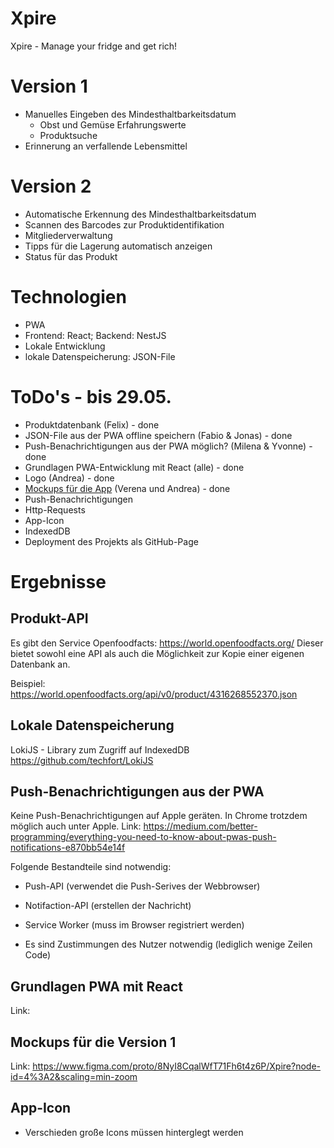 # Xpire
Xpire - Manage your fridge and get rich!

# Version 1

- Manuelles Eingeben des Mindesthaltbarkeitsdatum
  - Obst und Gemüse Erfahrungswerte
  - Produktsuche
- Erinnerung an verfallende Lebensmittel

# Version 2

- Automatische Erkennung des Mindesthaltbarkeitsdatum
- Scannen des Barcodes zur Produktidentifikation
- Mitgliederverwaltung
- Tipps für die Lagerung automatisch anzeigen
- Status für das Produkt

# Technologien

- PWA 
- Frontend: React; Backend: NestJS
- Lokale Entwicklung
- lokale Datenspeicherung: JSON-File

# ToDo's - bis 29.05.

- Produktdatenbank (Felix) - done
- JSON-File aus der PWA offline speichern (Fabio & Jonas) - done
- Push-Benachrichtigungen aus der PWA möglich? (Milena & Yvonne) - done
- Grundlagen PWA-Entwicklung mit React (alle) - done
- Logo (Andrea) - done
- [Mockups für die App](https://www.figma.com/proto/8NyI8CqalWfT71Fh6t4z6P/Xpire?node-id=4%3A19&scaling=min-zoom) (Verena und Andrea) - done
- Push-Benachrichtigungen
- Http-Requests
- App-Icon
- IndexedDB
- Deployment des Projekts als GitHub-Page

# Ergebnisse
## Produkt-API

Es gibt den Service Openfoodfacts: https://world.openfoodfacts.org/
Dieser bietet sowohl eine API als auch die Möglichkeit zur Kopie einer eigenen Datenbank an.

Beispiel: https://world.openfoodfacts.org/api/v0/product/4316268552370.json

## Lokale Datenspeicherung

LokiJS - Library zum Zugriff auf IndexedDB
https://github.com/techfort/LokiJS

## Push-Benachrichtigungen aus der PWA

Keine Push-Benachrichtigungen auf Apple geräten. In Chrome trotzdem möglich auch unter Apple.
Link: https://medium.com/better-programming/everything-you-need-to-know-about-pwas-push-notifications-e870bb54e14f

Folgende Bestandteile sind notwendig:
- Push-API (verwendet die Push-Serives der Webbrowser)
- Notifaction-API (erstellen der Nachricht)
- Service Worker (muss im Browser registriert werden)

- Es sind Zustimmungen des Nutzer notwendig (lediglich wenige Zeilen Code)

## Grundlagen PWA mit React

Link: 

## Mockups für die Version 1

Link: https://www.figma.com/proto/8NyI8CqalWfT71Fh6t4z6P/Xpire?node-id=4%3A2&scaling=min-zoom

## App-Icon

- Verschieden große Icons müssen hinterglegt werden
